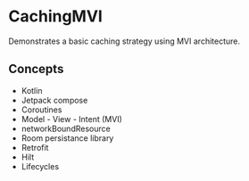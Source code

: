 # CachingMVI

Demonstrates a basic caching strategy using MVI architecture.  

## Concepts 

  * Kotlin
  * Jetpack compose
  * Coroutines 
  * Model - View - Intent (MVI)
  * networkBoundResource
  * Room persistance library
  * Retrofit
  * Hilt
  * Lifecycles
